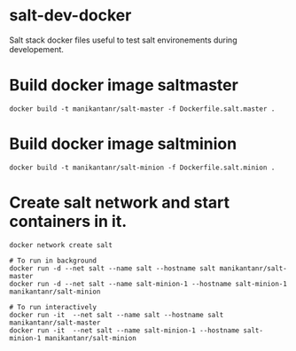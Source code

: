 # salt-dev-docker
Salt stack docker files useful to test salt environements during developement.

# Build docker image saltmaster

    docker build -t manikantanr/salt-master -f Dockerfile.salt.master .

# Build docker image saltminion

    docker build -t manikantanr/salt-minion -f Dockerfile.salt.minion .

# Create salt network and start containers in it.
    docker network create salt
    
    # To run in background
    docker run -d --net salt --name salt --hostname salt manikantanr/salt-master
    docker run -d --net salt --name salt-minion-1 --hostname salt-minion-1 manikantanr/salt-minion
    
    # To run interactively
    docker run -it  --net salt --name salt --hostname salt manikantanr/salt-master
    docker run -it  --net salt --name salt-minion-1 --hostname salt-minion-1 manikantanr/salt-minion
